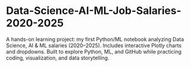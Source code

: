 # Data-Science-AI-ML-Job-Salaries-2020-2025
A hands-on learning project: my first Python/ML notebook analyzing Data Science, AI &amp; ML salaries (2020–2025). Includes interactive Plotly charts and dropdowns. Built to explore Python, ML, and GitHub while practicing coding, visualization, and data storytelling.
